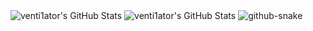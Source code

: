 <img src="https://github-readme-stats.vercel.app/api?username=venti1ator&theme=tokyonight&show_icons=true&hide_border=true&count_private=true" alt="venti1ator's GitHub Stats" />



<img src="https://streak-stats.demolab.com?user=venti1ator&theme=tokyonight&hide_border=true" alt="venti1ator's GitHub Stats" />


<picture>
  <source media="(prefers-color-scheme: dark)" srcset="github-snake-dark.svg" />
  <source media="(prefers-color-scheme: light)" srcset="github-snake.svg" />
  <img alt="github-snake" src="github-snake.svg" />
</picture>
